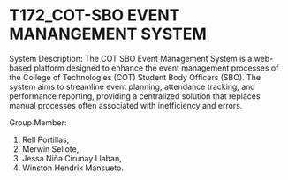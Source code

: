 # T172_COT-SBO EVENT MANANGEMENT SYSTEM
System Description: The COT SBO Event Management System is a web-based platform designed to enhance the event management processes of the College of Technologies (COT) Student Body Officers (SBO).
The system aims to streamline event planning, attendance tracking, and performance reporting, providing a centralized solution that replaces manual processes often associated with inefficiency and errors.

Group Member:
1. Rell Portillas,
2. Merwin Sellote,
3. Jessa Niña Cirunay Llaban,
4. Winston Hendrix Mansueto.
